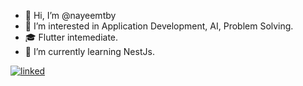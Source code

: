 - 👋 Hi, I’m @nayeemtby
- 👀 I’m interested in Application Development, AI, Problem Solving.
- 🎓 Flutter intemediate.
- 🌱 I’m currently learning NestJs.


[![linked](https://user-images.githubusercontent.com/29401466/87295135-935d0f00-c526-11ea-8f5a-208be1bd116d.png)](https://www.linkedin.com/in/nayeemtby/)
<!--- - 📫 How to reach me ... --->
<!--- - 💞️ I’m looking to collaborate on ... --->

<!---
nayeemtby/nayeemtby is a ✨ special ✨ repository because its `README.md` (this file) appears on your GitHub profile.
You can click the Preview link to take a look at your changes.
--->
